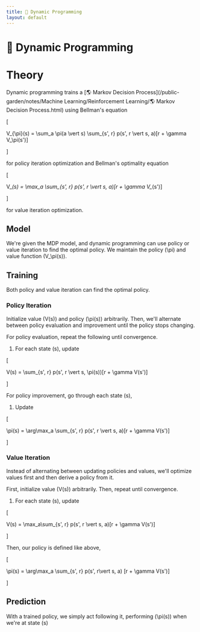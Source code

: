 ```yaml
---
title: 🧨 Dynamic Programming
layout: default
---
```


# 🧨 Dynamic Programming

# Theory
Dynamic programming trains a [🌎 Markov Decision Process](/public-garden/notes/Machine Learning/Reinforcement Learning/🌎 Markov Decision Process.html) using Bellman's equation 

\[

V_{\pi}(s) = \sum_a \pi(a \vert s) \sum_{s', r} p(s', r \vert s, a)[r + \gamma V_\pi(s')]

\]

 for policy iteration optimization and Bellman's optimality equation 

\[

V_*(s) = \max_a \sum_{s', r} p(s', r \vert s, a)[r + \gamma V_*(s')]

\]

 for value iteration optimization.

## Model
We're given the MDP model, and dynamic programming can use policy or value iteration to find the optimal policy. We maintain the policy \(\pi\) and value function \(V_\pi(s)\).

## Training
Both policy and value iteration can find the optimal policy.

### Policy Iteration
Initialize value \(V(s)\) and policy \(\pi(s)\) arbitrarily. Then, we'll alternate between policy evaluation and improvement until the policy stops changing.

For policy evaluation, repeat the following until convergence.
1. For each state \(s\), update 

\[

V(s) = \sum_{s', r} p(s', r \vert s, \pi(s))[r + \gamma V(s')]

\]

For policy improvement, go through each state \(s\),
1. Update 

\[

\pi(s) = \arg\max_a \sum_{s', r} p(s', r \vert s, a)[r + \gamma V(s')]

\]

### Value Iteration
Instead of alternating between updating policies and values, we'll optimize values first and then derive a policy from it.

First, initialize value \(V(s)\) arbitrarily. Then, repeat until convergence.
1. For each state \(s\), update 

\[

V(s) = \max_a\sum_{s', r} p(s', r \vert s, a)[r + \gamma V(s')]

\]

Then, our policy is defined like above, 

\[

\pi(s) = \arg\max_a \sum_{s', r} p(s', r\vert s, a) [r + \gamma V(s')]

\]

## Prediction
With a trained policy, we simply act following it, performing \(\pi(s)\) when we're at state \(s\)